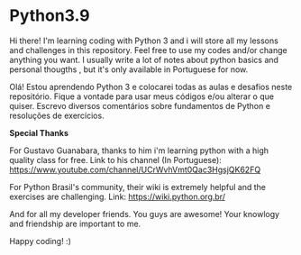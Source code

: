 # Python3.9
Hi there! I'm learning coding with Python 3 and i will store all my lessons and challenges in this repository. 
Feel free to use my codes and/or change anything you want.
I usually write a lot of notes about python basics and personal thougths , but it's only available in Portuguese for now.

Olá! Estou aprendendo Python 3 e colocarei todas as aulas e desafios neste repositório.
Fique a vontade para usar meus códigos e/ou alterar o que quiser.
Escrevo diversos comentários sobre fundamentos de Python e resoluções de exercícios.

**Special Thanks**

For Gustavo Guanabara, thanks to him i'm learning python with a high quality class for free. 
Link to his channel (In Portuguese): https://www.youtube.com/channel/UCrWvhVmt0Qac3HgsjQK62FQ

For Python Brasil's community, their wiki is extremely helpful and the exercises are challenging.
Link: https://wiki.python.org.br/

And for all my developer friends. You guys are awesome! Your knowlogy and friendship are important to me.

Happy coding! :)
